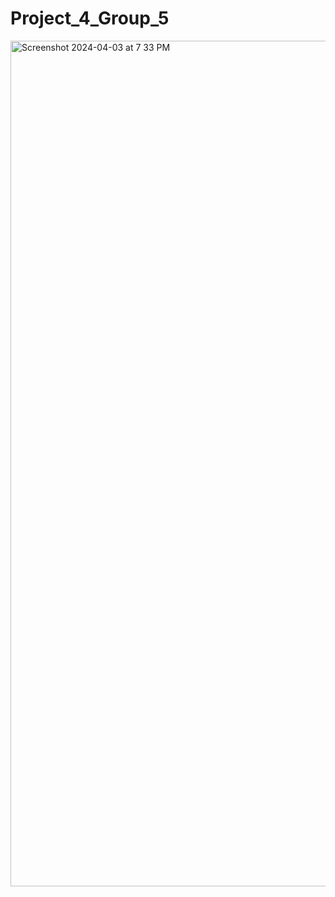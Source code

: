 # Project_4_Group_5

<img width="1353" alt="Screenshot 2024-04-03 at 7 33 PM" src="https://www.britannica.com/money/credit-card">
